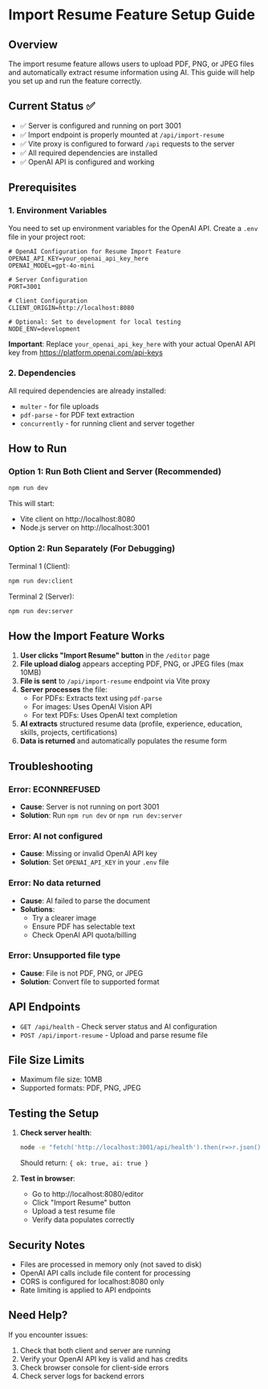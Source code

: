 # Import Resume Feature Setup Guide

## Overview
The import resume feature allows users to upload PDF, PNG, or JPEG files and automatically extract resume information using AI. This guide will help you set up and run the feature correctly.

## Current Status ✅
- ✅ Server is configured and running on port 3001
- ✅ Import endpoint is properly mounted at `/api/import-resume`
- ✅ Vite proxy is configured to forward `/api` requests to the server
- ✅ All required dependencies are installed
- ✅ OpenAI API is configured and working

## Prerequisites

### 1. Environment Variables
You need to set up environment variables for the OpenAI API. Create a `.env` file in your project root:

```env
# OpenAI Configuration for Resume Import Feature
OPENAI_API_KEY=your_openai_api_key_here
OPENAI_MODEL=gpt-4o-mini

# Server Configuration
PORT=3001

# Client Configuration
CLIENT_ORIGIN=http://localhost:8080

# Optional: Set to development for local testing
NODE_ENV=development
```

**Important**: Replace `your_openai_api_key_here` with your actual OpenAI API key from https://platform.openai.com/api-keys

### 2. Dependencies
All required dependencies are already installed:
- `multer` - for file uploads
- `pdf-parse` - for PDF text extraction
- `concurrently` - for running client and server together

## How to Run

### Option 1: Run Both Client and Server (Recommended)
```bash
npm run dev
```
This will start:
- Vite client on http://localhost:8080
- Node.js server on http://localhost:3001

### Option 2: Run Separately (For Debugging)
Terminal 1 (Client):
```bash
npm run dev:client
```

Terminal 2 (Server):
```bash
npm run dev:server
```

## How the Import Feature Works

1. **User clicks "Import Resume" button** in the `/editor` page
2. **File upload dialog** appears accepting PDF, PNG, or JPEG files (max 10MB)
3. **File is sent** to `/api/import-resume` endpoint via Vite proxy
4. **Server processes** the file:
   - For PDFs: Extracts text using `pdf-parse`
   - For images: Uses OpenAI Vision API
   - For text PDFs: Uses OpenAI text completion
5. **AI extracts** structured resume data (profile, experience, education, skills, projects, certifications)
6. **Data is returned** and automatically populates the resume form

## Troubleshooting

### Error: ECONNREFUSED
- **Cause**: Server is not running on port 3001
- **Solution**: Run `npm run dev` or `npm run dev:server`

### Error: AI not configured
- **Cause**: Missing or invalid OpenAI API key
- **Solution**: Set `OPENAI_API_KEY` in your `.env` file

### Error: No data returned
- **Cause**: AI failed to parse the document
- **Solutions**: 
  - Try a clearer image
  - Ensure PDF has selectable text
  - Check OpenAI API quota/billing

### Error: Unsupported file type
- **Cause**: File is not PDF, PNG, or JPEG
- **Solution**: Convert file to supported format

## API Endpoints

- `GET /api/health` - Check server status and AI configuration
- `POST /api/import-resume` - Upload and parse resume file

## File Size Limits
- Maximum file size: 10MB
- Supported formats: PDF, PNG, JPEG

## Testing the Setup

1. **Check server health**:
   ```bash
   node -e "fetch('http://localhost:3001/api/health').then(r=>r.json()).then(console.log)"
   ```
   Should return: `{ ok: true, ai: true }`

2. **Test in browser**:
   - Go to http://localhost:8080/editor
   - Click "Import Resume" button
   - Upload a test resume file
   - Verify data populates correctly

## Security Notes
- Files are processed in memory only (not saved to disk)
- OpenAI API calls include file content for processing
- CORS is configured for localhost:8080 only
- Rate limiting is applied to API endpoints

## Need Help?
If you encounter issues:
1. Check that both client and server are running
2. Verify your OpenAI API key is valid and has credits
3. Check browser console for client-side errors
4. Check server logs for backend errors

